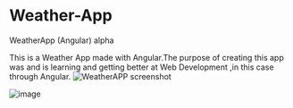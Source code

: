 # Weather-App
WeatherApp (Angular) alpha

This is a Weather App made with Angular.The purpose of creating this app was and is learning and getting better at Web Development ,in this case through Angular.
![WeatherAPP screenshot](https://user-images.githubusercontent.com/81530304/186393176-1de9d4f3-3510-444f-b7b8-a8371b12b5cd.png)

![image](https://user-images.githubusercontent.com/81530304/186393469-aafe3268-3d9a-40cc-a424-6f8887fb7843.png)

